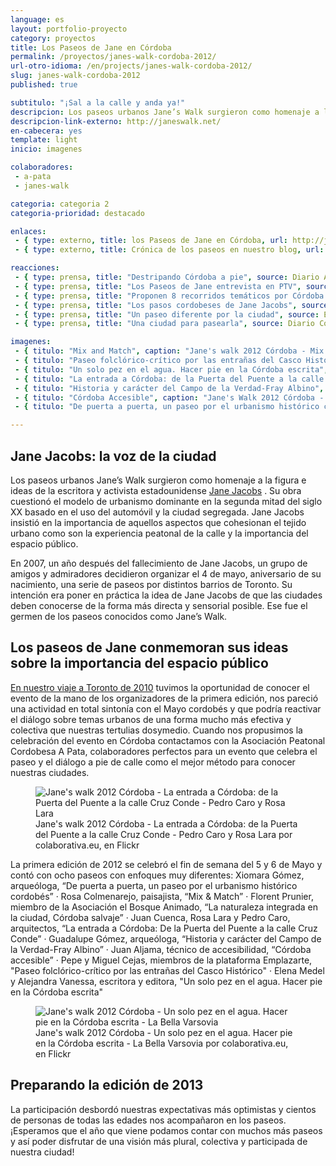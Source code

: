 ```yaml
---
language: es
layout: portfolio-proyecto
category: proyectos
title: Los Paseos de Jane en Córdoba
permalink: /proyectos/janes-walk-cordoba-2012/
url-otro-idioma: /en/projects/janes-walk-cordoba-2012/
slug: janes-walk-cordoba-2012
published: true

subtitulo: "¡Sal a la calle y anda ya!"
descripcion: Los paseos urbanos Jane’s Walk surgieron como homenaje a la figura e ideas de la escritora y activista estadounidense "Jane Jacobs"
descripcion-link-externo: http://janeswalk.net/
en-cabecera: yes
template: light
inicio: imagenes

colaboradores:
 - a-pata
 - janes-walk

categoria: categoria 2
categoria-prioridad: destacado

enlaces:
 - { type: externo, title: los Paseos de Jane en Córdoba, url: http://janeswalk.net/cities/landing/category/cordoba/ }
 - { type: externo, title: Crónica de los paseos en nuestro blog, url: /blog/2012/05/sal-a-la-calle/ }

reacciones:
 - { type: prensa, title: "Destripando Córdoba a pie", source: Diario ABC Córdoba, date: May 2012, url: http://www.abc.es/20120503/cordoba/abcp-destripando-cordoba-20120503.html, quote: "“Su obra cuestionó el modelo de urbanismo dominante en la segunda mitad del siglo XX basado en el uso del automóvil y la ciudad segregada”" }
 - { type: prensa, title: "Los Paseos de Jane entrevista en PTV", source: PTV, date: May 2012, url: http://www.youtube.com/watch?v=fXkWfxveN6I&feature=relmfu, quote: "“Su obra cuestionó el modelo de urbanismo dominante en la segunda mitad del siglo XX basado en el uso del automóvil y la ciudad segregada”" }
 - { type: prensa, title: "Proponen 8 recorridos temáticos por Córdoba este fin de semana", source: Diario Córdoba, date: May 2012, url: http://www.diariocordoba.com/noticias/cultura/proponen-8-recorridos-tematicos-por-cordoba-este-fin-de-semana_712658.html, quote: "“Su obra cuestionó el modelo de urbanismo dominante en la segunda mitad del siglo XX basado en el uso del automóvil y la ciudad segregada”" }
 - { type: prensa, title: "Los pasos cordobeses de Jane Jacobs", source: El Mundo, date: May 2012, url: http://www.elmundo.es/elmundo/2012/05/06/andalucia/1336317344.html, quote: "“Su obra cuestionó el modelo de urbanismo dominante en la segunda mitad del siglo XX basado en el uso del automóvil y la ciudad segregada”" }
 - { type: prensa, title: "Un paseo diferente por la ciudad", source: El día de Córdoba, date: May 2012, url: http://www.eldiadecordoba.es/article/cordoba/1248172/unos/paseos/tematicos/ofrecen/una/vision/distinta/la/ciudad.html, quote: "“Su obra cuestionó el modelo de urbanismo dominante en la segunda mitad del siglo XX basado en el uso del automóvil y la ciudad segregada”" }
 - { type: prensa, title: "Una ciudad para pasearla", source: Diario Córdoba, date: May 2012, url: http://www.diariocordoba.com/noticias/opinion/una-ciudad-para-pasearla_714222.html, quote: "“Su obra cuestionó el modelo de urbanismo dominante en la segunda mitad del siglo XX basado en el uso del automóvil y la ciudad segregada”" }

imagenes:
 - { titulo: "Mix and Match", caption: "Jane's walk 2012 Córdoba - Mix and Match - Rosa Colmenarejo. Colaborativa 2012 CC BY 3.0" }
 - { titulo: "Paseo folclórico-crítico por las entrañas del Casco Histórico", caption: "Jane's walk 2012 Córdoba - Paseo folclórico-crítico por las entrañas del Casco Histórico - Pepe y Miguel Cejas. Colaborativa 2012 CC BY 3.0" }
 - { titulo: "Un solo pez en el agua. Hacer pie en la Córdoba escrita", caption: "Jane's walk 2012 Córdoba - Un solo pez en el agua. Hacer pie en la Córdoba escrita - La Bella Varsovia. Colaborativa 2012 CC BY 3.0" }
 - { titulo: "La entrada a Córdoba: de la Puerta del Puente a la calle Cruz Conde", caption: "Jane's walk 2012 Córdoba - La entrada a Córdoba: de la Puerta del Puente a la calle Cruz Conde - Pedro Caro y Rosa Lara. Colaborativa 2012 CC BY 3.0" }
 - { titulo: "Historia y carácter del Campo de la Verdad-Fray Albino", caption: "Jane's walk 2012 Córdoba - Historia y carácter del Campo de la Verdad-Fray Albino - Guadalupe Gómez. Colaborativa 2012 CC BY 3.0" }
 - { titulo: "Córdoba Accesible", caption: "Jane's Walk 2012 Córdoba - Córdoba Accesible - Juan Aljama. Colaborativa 2012 CC BY 3.0" }
 - { titulo: "De puerta a puerta, un paseo por el urbanismo histórico cordobés", caption: "Jane's walk 2012 Córdoba - De puerta a puerta, un paseo por el urbanismo histórico cordobés - Xiomara Gómez. Colaborativa 2012 CC BY 3.0" }

---
```


## Jane Jacobs: la voz de la ciudad

Los paseos urbanos Jane’s Walk surgieron como homenaje a la figura e ideas de la escritora y activista estadounidense [Jane Jacobs](http://es.wikipedia.org/wiki/Jane_Jacobs) . Su obra cuestionó el modelo de urbanismo dominante en la segunda mitad del siglo XX basado en el uso del automóvil y la ciudad segregada. Jane Jacobs insistió en la importancia de aquellos aspectos que cohesionan el tejido urbano como son la experiencia peatonal de la calle y la importancia del espacio público.

En 2007, un año después del fallecimiento de Jane Jacobs, un grupo de amigos y admiradores decidieron organizar el 4 de mayo, aniversario de su nacimiento, una serie de paseos por distintos barrios de Toronto. Su intención era poner en práctica la idea de Jane Jacobs de que las ciudades deben conocerse de la forma más directa y sensorial posible. Ese fue el germen de los paseos conocidos como Jane’s Walk.

## Los paseos de Jane conmemoran sus ideas sobre la importancia del espacio público

[En nuestro viaje a Toronto de 2010](http://colaborativa.eu/blog/2010/06/toronto-vamos/) tuvimos la oportunidad de conocer el evento de la mano de los organizadores de la primera edición, nos pareció una actividad en total sintonía con el Mayo cordobés y que podría reactivar el diálogo sobre temas urbanos de una forma mucho más efectiva y colectiva que nuestras tertulias dosymedio. Cuando nos propusimos la celebración del evento en Córdoba contactamos con la Asociación Peatonal Cordobesa A Pata, colaboradores perfectos para un evento que celebra el paseo y el diálogo a pie de calle como el mejor método para conocer nuestras ciudades.

<figure>
	<img src="http://farm9.staticflickr.com/8162/7153614157_c56dc38b60_c.jpg" alt="Jane's walk 2012 Córdoba - La entrada a Córdoba: de la Puerta del Puente a la calle Cruz Conde - Pedro Caro y Rosa Lara">
	<figcaption>Jane's walk 2012 Córdoba - La entrada a Córdoba: de la Puerta del Puente a la calle Cruz Conde - Pedro Caro y Rosa Lara por colaborativa.eu, en Flickr</figcaption>
</figure>

La primera edición de 2012 se celebró el fin de semana del 5 y 6 de Mayo y contó con ocho paseos con enfoques muy diferentes: Xiomara Gómez, arqueóloga, “De puerta a puerta, un paseo por el urbanismo histórico cordobés” · Rosa Colmenarejo, paisajista, “Mix & Match” · Florent Prunier, miembro de la Asociación el Bosque Animado, “La naturaleza integrada en la ciudad, Córdoba salvaje” · Juan Cuenca, Rosa Lara y Pedro Caro, arquitectos, “La entrada a Córdoba: De la Puerta del Puente a la calle Cruz Conde” · Guadalupe Gómez, arqueóloga, “Historia y carácter del Campo de la Verdad-Fray Albino” · Juan Aljama, técnico de accesibilidad, “Córdoba accesible” · Pepe y Miguel Cejas, miembros de la plataforma Emplazarte, "Paseo folclórico-crítico por las entrañas del Casco Histórico" · Elena Medel y Alejandra Vanessa, escritora y editora, "Un solo pez en el agua. Hacer pie en la Córdoba escrita"

<figure>
	<img src="http://farm8.staticflickr.com/7234/7007497932_28167a73ed_c.jpg" alt="Jane's walk 2012 Córdoba - Un solo pez en el agua. Hacer pie en la Córdoba escrita - La Bella Varsovia">
	<figcaption>Jane's walk 2012 Córdoba - Un solo pez en el agua. Hacer pie en la Córdoba escrita - La Bella Varsovia por colaborativa.eu, en Flickr</figcaption>
</figure>

## Preparando la edición de 2013

La participación desbordó nuestras expectativas más optimistas y cientos de personas de todas las edades nos acompañaron en los paseos. ¡Esperamos que el año que viene podamos contar con muchos más paseos y así poder disfrutar de una visión más plural, colectiva y participada de nuestra ciudad!